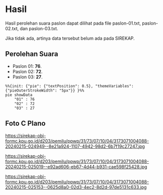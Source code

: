 # Hasil

Hasil perolehan suara paslon dapat dilihat pada file paslon-01.txt, paslon-02.txt, dan paslon-03.txt.

Jika tidak ada, artinya data tersebut belum ada pada SIREKAP.

## Perolehan Suara

 * Paslon 01: **76**.
 * Paslon 02: **72**.
 * Paslon 03: **27**.

```mermaid
%%{init: {"pie": {"textPosition": 0.5}, "themeVariables": {"pieOuterStrokeWidth": "5px"}} }%%
pie showData
    "01" : 76
    "02" : 72
    "03" : 27
```
## Foto C Plano

https://sirekap-obj-formc.kpu.go.id/d203/pemilu/ppwp/31/73/07/10/04/3173071004088-20240215-024949--8e21a924-1107-4942-98d2-6b7f19c27247.jpg

https://sirekap-obj-formc.kpu.go.id/d203/pemilu/ppwp/31/73/07/10/04/3173071004088-20240215-025019--e92ad606-eb67-4d44-b931-cae598f25428.jpg

https://sirekap-obj-formc.kpu.go.id/d203/pemilu/ppwp/31/73/07/10/04/3173071004088-20240215-025153--0625d8a0-02d3-4ec2-8d2d-97de5131c633.jpg
